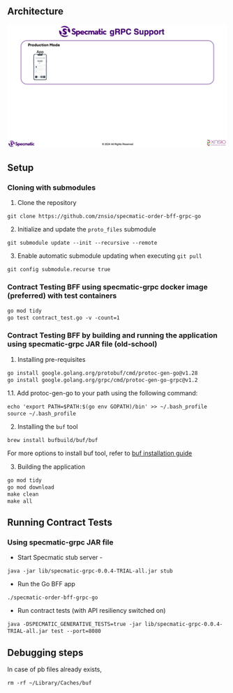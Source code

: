 ## Architecture

![Specmatic gRPC Support Architecture](/assets/SpecmaticGRPCSupport.gif)

## Setup

### Cloning with submodules

1. Clone the repository

```shell
git clone https://github.com/znsio/specmatic-order-bff-grpc-go
```

2. Initialize and update the `proto_files` submodule

```shell
git submodule update --init --recursive --remote
```

3. Enable automatic submodule updating when executing `git pull`

```shell
git config submodule.recurse true
```

### Contract Testing BFF using specmatic-grpc docker image (preferred) with test containers

```shell
go mod tidy
go test contract_test.go -v -count=1 
```

### Contract Testing BFF by building and running the application using specmatic-grpc JAR file (old-school)

1. Installing pre-requisites

```shell
go install google.golang.org/protobuf/cmd/protoc-gen-go@v1.28
go install google.golang.org/grpc/cmd/protoc-gen-go-grpc@v1.2
```
   1.1. Add protoc-gen-go to your path using the following command:

```shell
echo 'export PATH=$PATH:$(go env GOPATH)/bin' >> ~/.bash_profile 
source ~/.bash_profile 
```   

2. Installing the `buf` tool
```shell
brew install bufbuild/buf/buf
```
For more options to install buf tool, refer to [buf installation guide](https://docs.buf.build/installation)

3. Building the application

```shell
go mod tidy
go mod download
make clean
make all
```

## Running Contract Tests

### Using specmatic-grpc JAR file

* Start Specmatic stub server - 
```shell
java -jar lib/specmatic-grpc-0.0.4-TRIAL-all.jar stub
```
* Run the Go BFF app
```shell
./specmatic-order-bff-grpc-go
```
* Run contract tests (with API resiliency switched on)
```shell
java -DSPECMATIC_GENERATIVE_TESTS=true -jar lib/specmatic-grpc-0.0.4-TRIAL-all.jar test --port=8080
```

## Debugging steps

In case of pb files already exists,
```shell
rm -rf ~/Library/Caches/buf
```
